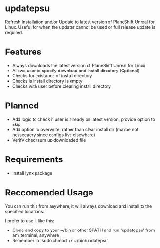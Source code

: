 # updatepsu
Refresh Installation and/or Update to latest version of PlaneShift Unreal for Linux.
Useful for when the updater cannot be used or full release update is required.

# Features
- Always downloads the latest version of PlaneShift Unreal for Linux
- Allows user to specify download and install directory (Optional)
- Checks for existance of install directory
- Checks is install directory is empty
- Checks with user before clearing install directory

# Planned
- Add logic to check if user is already on latest version, provide option to skip
- Add option to overwrite, rather than clear install dir (maybe not nessecaery since configs live elsewhere)
- Verify checksum up downloaded file

# Requirements
- Install lynx package

# Reccomended Usage
You can run this from anywhere, it will always download and install to the specified locations.

I prefer to use it like this:
- Clone and copy to your ~/bin or other $PATH and run 'updatepsu' from any terminal, anywhere
- Remember to 'sudo chmod +x ~/bin/updatepsu'
